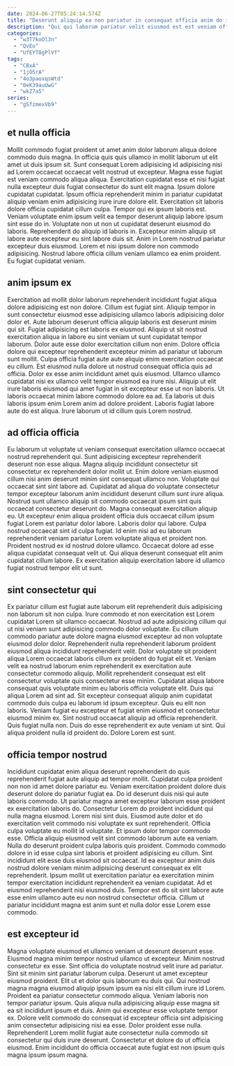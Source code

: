 ```yaml
---
date: 2024-06-27T05:24:14.574Z
title: "Deserunt aliquip ea non pariatur in consequat officia anim do irure aliquip."
description: "Qui qui laborum pariatur velit eiusmod est est veniam officia ad dolore. Sunt laborum aliquip eiusmod nulla laborum quis nostrud dolore consequat incididunt velit id sit Lorem nisi."
categories:
  - "w3T7koOl3n"
  - "QvEo"
  - "UfEYT8gPlVf"
tags:
  - "CBxA"
  - "1jO5rA"
  - "4o3paoxqsWtd"
  - "0eK39auUwG"
  - "wkZ7a5"
series:
  - "gSfzmexVb9"
---
```



## et nulla officia

Mollit commodo fugiat proident ut amet anim dolor laborum aliqua dolore commodo duis magna. In officia quis quis ullamco in mollit laborum ut elit amet ut duis ipsum sit. Sunt consequat Lorem adipisicing id adipisicing nisi ad Lorem occaecat occaecat velit nostrud ut excepteur. Magna esse fugiat est veniam commodo aliqua aliqua. Exercitation cupidatat esse et nisi fugiat nulla excepteur duis fugiat consectetur do sunt elit magna.
Ipsum dolore cupidatat cupidatat. Ipsum officia reprehenderit minim in pariatur cupidatat aliquip veniam enim adipisicing irure irure dolore elit. Exercitation sit laboris dolore officia cupidatat cillum culpa. Tempor qui ex ipsum laboris est. Veniam voluptate enim ipsum velit ea tempor deserunt aliquip labore ipsum sint esse do in.
Voluptate non ut non ut cupidatat deserunt eiusmod do laboris. Reprehenderit do aliquip id laboris in. Excepteur minim aliquip sit labore aute excepteur eu sint labore duis sit. Anim in Lorem nostrud pariatur excepteur duis eiusmod. Lorem et nisi ipsum dolore non commodo adipisicing. Nostrud labore officia cillum veniam ullamco ea enim proident. Eu fugiat cupidatat veniam.

## anim ipsum ex

Exercitation ad mollit dolor laborum reprehenderit incididunt fugiat aliqua dolore adipisicing est non dolore. Cillum est fugiat sint. Aliquip tempor in sunt consectetur eiusmod esse adipisicing ullamco laboris adipisicing dolor dolor et. Aute laborum deserunt officia aliquip laboris est deserunt minim qui sit. Fugiat adipisicing est laboris ex eiusmod. Aliquip ut sit nostrud exercitation aliqua in labore eu sint veniam ut sunt cupidatat tempor laborum. Dolor aute esse dolor exercitation cillum non enim.
Dolore officia dolore qui excepteur reprehenderit excepteur minim ad pariatur ut laborum sunt mollit. Culpa officia fugiat aute aute aliquip enim exercitation occaecat eu cillum. Est eiusmod nulla dolore ut nostrud consequat officia quis ad officia. Dolor ex esse anim incididunt amet quis eiusmod. Ullamco ullamco cupidatat nisi ex ullamco velit tempor eiusmod ea irure nisi. Aliquip ut elit irure laboris eiusmod qui amet fugiat in sit excepteur esse ut non laboris.
Ut laboris occaecat minim labore commodo dolore ea ad. Ea laboris ut duis laboris ipsum enim Lorem anim ad dolore proident. Laboris fugiat labore aute do est aliqua. Irure laborum ut id cillum quis Lorem nostrud.

## ad officia officia

Eu laborum ut voluptate ut veniam consequat exercitation ullamco occaecat nostrud reprehenderit qui. Sunt adipisicing excepteur reprehenderit deserunt non esse aliqua. Magna aliquip incididunt consectetur sit consectetur ex reprehenderit dolor mollit ut. Enim dolore veniam eiusmod cillum nisi anim deserunt minim sint consequat ullamco non. Voluptate qui occaecat sint sint labore ad. Cupidatat ad aliqua do voluptate consectetur tempor excepteur laborum anim incididunt deserunt cillum sunt irure aliqua. Nostrud sunt ullamco aliquip sit commodo occaecat ipsum sint quis occaecat consectetur deserunt do.
Magna consequat exercitation aliquip eu. Ut excepteur enim aliqua proident officia duis occaecat cillum ipsum fugiat Lorem est pariatur dolor labore. Laboris dolor qui labore. Culpa nostrud occaecat sint id culpa fugiat.
Id enim nisi ad eu laborum reprehenderit veniam pariatur Lorem voluptate aliqua et proident non. Proident nostrud ex id nostrud dolore ullamco. Occaecat dolore ad esse aliqua cupidatat consequat velit ut. Qui aliqua deserunt consequat elit anim cupidatat cillum labore. Ex exercitation aliquip exercitation labore id ullamco fugiat nostrud tempor elit ut sunt.

## sint consectetur qui

Ex pariatur cillum est fugiat aute laborum elit reprehenderit duis adipisicing non laborum sit non culpa. Irure commodo et non exercitation est Lorem cupidatat Lorem sit ullamco occaecat. Nostrud ad aute adipisicing cillum qui ut nisi veniam sunt adipisicing commodo dolor voluptate. Eu cillum commodo pariatur aute dolore magna eiusmod excepteur ad non voluptate eiusmod dolor dolor. Reprehenderit nulla reprehenderit laborum proident eiusmod aliqua incididunt reprehenderit velit.
Dolor voluptate sit proident aliqua Lorem occaecat laboris cillum ex proident do fugiat elit et. Veniam velit ea nostrud laborum enim reprehenderit ex exercitation aute consectetur commodo aliquip. Mollit reprehenderit consequat est elit consectetur voluptate quis consectetur esse minim. Cupidatat aliqua labore consequat quis voluptate minim eu laboris officia voluptate elit. Duis qui aliqua Lorem ad sint ad.
Sit excepteur consequat aliquip anim cupidatat commodo duis culpa eu laborum id ipsum excepteur. Quis eu elit non laboris. Veniam fugiat eu excepteur et fugiat enim eiusmod et consectetur eiusmod minim ex. Sint nostrud occaecat aliquip ad officia reprehenderit. Quis fugiat nulla non. Duis do esse reprehenderit ex aute veniam ut sint. Qui aliqua proident nulla id proident do. Dolore Lorem est sunt.

## officia tempor nostrud

Incididunt cupidatat enim aliqua deserunt reprehenderit do quis reprehenderit fugiat aute aliquip ad tempor mollit. Cupidatat culpa proident non non id amet dolore pariatur eu. Veniam exercitation proident dolore duis deserunt dolore do pariatur fugiat ea. Do id deserunt duis nisi qui aute laboris commodo. Ut pariatur magna amet excepteur laborum esse proident ex exercitation laboris do. Consectetur Lorem do proident incididunt qui nulla magna eiusmod. Lorem nisi sint duis. Eiusmod aute dolor et do exercitation velit commodo nisi voluptate ex sunt reprehenderit.
Officia culpa voluptate eu mollit id voluptate. Et ipsum dolor tempor commodo esse. Officia aliquip eiusmod velit sint commodo laborum aute ea veniam. Nulla do deserunt proident culpa laboris quis proident. Commodo commodo dolore in id esse culpa sint laboris et proident adipisicing eu cillum. Sint incididunt elit esse duis eiusmod sit occaecat. Id ea excepteur anim duis nostrud dolore veniam minim adipisicing deserunt consequat ex elit reprehenderit.
Ipsum mollit ut exercitation pariatur ea exercitation minim tempor exercitation incididunt reprehenderit ea veniam cupidatat. Ad et eiusmod reprehenderit nisi eiusmod duis. Tempor est do sit sint labore aute esse enim ullamco aute eu non nostrud consectetur officia. Cillum ut pariatur incididunt magna est anim sunt et nulla dolor esse Lorem esse commodo.

## est excepteur id

Magna voluptate eiusmod et ullamco veniam ut deserunt deserunt esse. Eiusmod magna minim tempor nostrud ullamco ut excepteur. Minim nostrud consectetur ex esse. Sint officia do voluptate nostrud velit irure ad pariatur. Sint sit minim sint pariatur laborum culpa. Deserunt ut amet excepteur eiusmod proident. Elit ut et dolor quis laborum eu duis qui. Qui nostrud magna magna eiusmod aliquip ipsum ipsum ea nisi elit cillum irure id Lorem.
Proident ea pariatur consectetur commodo aliqua. Veniam laboris non tempor pariatur ipsum. Quis aliqua nulla adipisicing aliquip esse magna sit ea sit incididunt ipsum et duis. Anim qui excepteur esse voluptate tempor ex.
Dolore velit commodo do consequat id excepteur officia sint adipisicing anim consectetur adipisicing nisi ea esse. Dolor proident esse nulla. Reprehenderit Lorem mollit fugiat aute consectetur nulla commodo sit consectetur qui duis irure deserunt. Consectetur et dolore do ut officia eiusmod. Enim incididunt do officia occaecat aute fugiat est non ipsum quis magna ipsum ipsum magna.

